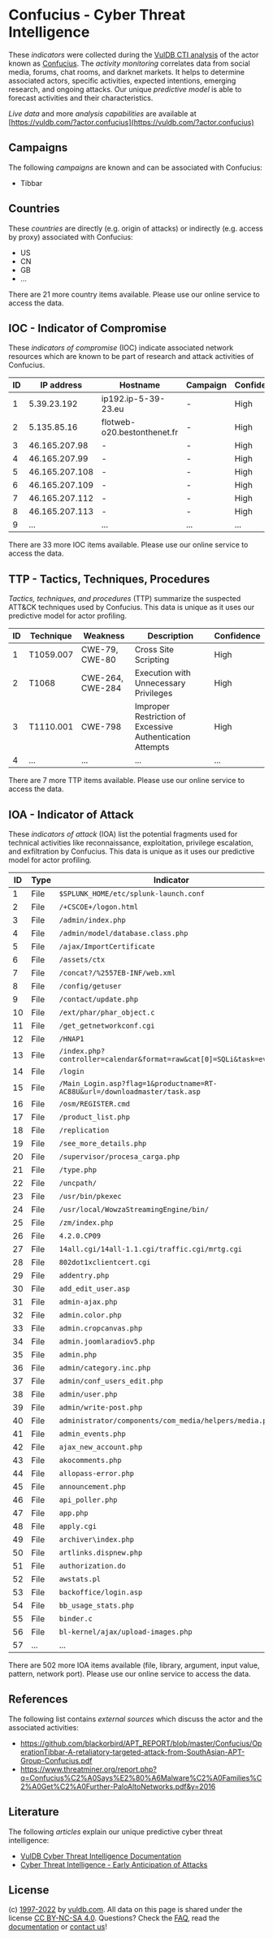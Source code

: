 # Confucius - Cyber Threat Intelligence

These _indicators_ were collected during the [VulDB CTI analysis](https://vuldb.com/?kb.cti) of the actor known as [Confucius](https://vuldb.com/?actor.confucius). The _activity monitoring_ correlates data from social media, forums, chat rooms, and darknet markets. It helps to determine associated actors, specific activities, expected intentions, emerging research, and ongoing attacks. Our unique _predictive model_ is able to forecast activities and their characteristics.

_Live data_ and more _analysis capabilities_ are available at [https://vuldb.com/?actor.confucius](https://vuldb.com/?actor.confucius)

## Campaigns

The following _campaigns_ are known and can be associated with Confucius:

* Tibbar

## Countries

These _countries_ are directly (e.g. origin of attacks) or indirectly (e.g. access by proxy) associated with Confucius:

* US
* CN
* GB
* ...

There are 21 more country items available. Please use our online service to access the data.

## IOC - Indicator of Compromise

These _indicators of compromise_ (IOC) indicate associated network resources which are known to be part of research and attack activities of Confucius.

ID | IP address | Hostname | Campaign | Confidence
-- | ---------- | -------- | -------- | ----------
1 | 5.39.23.192 | ip192.ip-5-39-23.eu | - | High
2 | 5.135.85.16 | flotweb-o20.bestonthenet.fr | - | High
3 | 46.165.207.98 | - | - | High
4 | 46.165.207.99 | - | - | High
5 | 46.165.207.108 | - | - | High
6 | 46.165.207.109 | - | - | High
7 | 46.165.207.112 | - | - | High
8 | 46.165.207.113 | - | - | High
9 | ... | ... | ... | ...

There are 33 more IOC items available. Please use our online service to access the data.

## TTP - Tactics, Techniques, Procedures

_Tactics, techniques, and procedures_ (TTP) summarize the suspected ATT&CK techniques used by Confucius. This data is unique as it uses our predictive model for actor profiling.

ID | Technique | Weakness | Description | Confidence
-- | --------- | -------- | ----------- | ----------
1 | T1059.007 | CWE-79, CWE-80 | Cross Site Scripting | High
2 | T1068 | CWE-264, CWE-284 | Execution with Unnecessary Privileges | High
3 | T1110.001 | CWE-798 | Improper Restriction of Excessive Authentication Attempts | High
4 | ... | ... | ... | ...

There are 7 more TTP items available. Please use our online service to access the data.

## IOA - Indicator of Attack

These _indicators of attack_ (IOA) list the potential fragments used for technical activities like reconnaissance, exploitation, privilege escalation, and exfiltration by Confucius. This data is unique as it uses our predictive model for actor profiling.

ID | Type | Indicator | Confidence
-- | ---- | --------- | ----------
1 | File | `$SPLUNK_HOME/etc/splunk-launch.conf` | High
2 | File | `/+CSCOE+/logon.html` | High
3 | File | `/admin/index.php` | High
4 | File | `/admin/model/database.class.php` | High
5 | File | `/ajax/ImportCertificate` | High
6 | File | `/assets/ctx` | Medium
7 | File | `/concat?/%2557EB-INF/web.xml` | High
8 | File | `/config/getuser` | High
9 | File | `/contact/update.php` | High
10 | File | `/ext/phar/phar_object.c` | High
11 | File | `/get_getnetworkconf.cgi` | High
12 | File | `/HNAP1` | Low
13 | File | `/index.php?controller=calendar&format=raw&cat[0]=SQLi&task=events` | High
14 | File | `/login` | Low
15 | File | `/Main_Login.asp?flag=1&productname=RT-AC88U&url=/downloadmaster/task.asp` | High
16 | File | `/osm/REGISTER.cmd` | High
17 | File | `/product_list.php` | High
18 | File | `/replication` | Medium
19 | File | `/see_more_details.php` | High
20 | File | `/supervisor/procesa_carga.php` | High
21 | File | `/type.php` | Medium
22 | File | `/uncpath/` | Medium
23 | File | `/usr/bin/pkexec` | High
24 | File | `/usr/local/WowzaStreamingEngine/bin/` | High
25 | File | `/zm/index.php` | High
26 | File | `4.2.0.CP09` | Medium
27 | File | `14all.cgi/14all-1.1.cgi/traffic.cgi/mrtg.cgi` | High
28 | File | `802dot1xclientcert.cgi` | High
29 | File | `addentry.php` | Medium
30 | File | `add_edit_user.asp` | High
31 | File | `admin-ajax.php` | High
32 | File | `admin.color.php` | High
33 | File | `admin.cropcanvas.php` | High
34 | File | `admin.joomlaradiov5.php` | High
35 | File | `admin.php` | Medium
36 | File | `admin/category.inc.php` | High
37 | File | `admin/conf_users_edit.php` | High
38 | File | `admin/user.php` | High
39 | File | `admin/write-post.php` | High
40 | File | `administrator/components/com_media/helpers/media.php` | High
41 | File | `admin_events.php` | High
42 | File | `ajax_new_account.php` | High
43 | File | `akocomments.php` | High
44 | File | `allopass-error.php` | High
45 | File | `announcement.php` | High
46 | File | `api_poller.php` | High
47 | File | `app.php` | Low
48 | File | `apply.cgi` | Medium
49 | File | `archiver\index.php` | High
50 | File | `artlinks.dispnew.php` | High
51 | File | `authorization.do` | High
52 | File | `awstats.pl` | Medium
53 | File | `backoffice/login.asp` | High
54 | File | `bb_usage_stats.php` | High
55 | File | `binder.c` | Medium
56 | File | `bl-kernel/ajax/upload-images.php` | High
57 | ... | ... | ...

There are 502 more IOA items available (file, library, argument, input value, pattern, network port). Please use our online service to access the data.

## References

The following list contains _external sources_ which discuss the actor and the associated activities:

* https://github.com/blackorbird/APT_REPORT/blob/master/Confucius/OperationTibbar-A-retaliatory-targeted-attack-from-SouthAsian-APT-Group-Confucius.pdf
* https://www.threatminer.org/report.php?q=Confucius%C2%A0Says%E2%80%A6Malware%C2%A0Families%C2%A0Get%C2%A0Further-PaloAltoNetworks.pdf&y=2016

## Literature

The following _articles_ explain our unique predictive cyber threat intelligence:

* [VulDB Cyber Threat Intelligence Documentation](https://vuldb.com/?kb.cti)
* [Cyber Threat Intelligence - Early Anticipation of Attacks](https://www.scip.ch/en/?labs.20201022)

## License

(c) [1997-2022](https://vuldb.com/?kb.changelog) by [vuldb.com](https://vuldb.com/?kb.about). All data on this page is shared under the license [CC BY-NC-SA 4.0](https://creativecommons.org/licenses/by-nc-sa/4.0/). Questions? Check the [FAQ](https://vuldb.com/?kb.faq), read the [documentation](https://vuldb.com/?kb) or [contact us](https://vuldb.com/?contact)!
